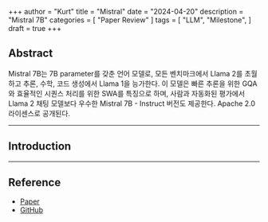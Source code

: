 +++
author = "Kurt"
title = "Mistral"
date = "2024-04-20"
description = "Mistral 7B"
categories = [
    "Paper Review"
]
tags = [
    "LLM",
    "Milestone",
]
draft = true
+++

## Abstract

Mistral 7B는 7B parameter를 갖춘 언어 모델로, 모든 벤치마크에서 Llama 2를 초월하고 추론, 수학, 코드 생성에서 Llama 1을 능가한다. 이 모델은 빠른 추론을 위한 GQA와 효율적인 시퀀스 처리를 위한 SWA를 특징으로 하며, 사람과 자동화된 평가에서 Llama 2 채팅 모델보다 우수한 Mistral 7B - Instruct 버전도 제공한다. Apache 2.0 라이센스로 공개된다.

---

## Introduction


---

## Reference

* [Paper](https://arxiv.org/pdf/2310.06825.pdf)
* [GitHub](https://github.com/mistralai/mistral-src)